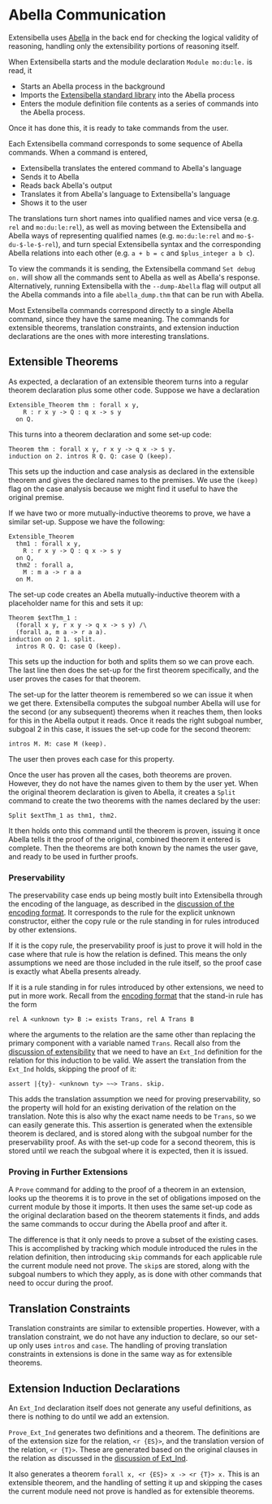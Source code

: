 # Abella Communication
Extensibella uses [Abella](http://abella-prover.org/index.html) in the
back end for checking the logical validity of reasoning, handling only
the extensibility portions of reasoning itself.

When Extensibella starts and the module declaration `Module mo:du:le.`
is read, it
* Starts an Abella process in the background
* Imports the [Extensibella standard library](../stdLib) into the
  Abella process
* Enters the module definition file contents as a series of commands
  into the Abella process.

Once it has done this, it is ready to take commands from the user.

Each Extensibella command corresponds to some sequence of Abella
commands.  When a command is entered,
* Extensibella translates the entered command to Abella's language
* Sends it to Abella
* Reads back Abella's output
* Translates it from Abella's language to Extensibella's language
* Shows it to the user

The translations turn short names into qualified names and vice versa
(e.g. `rel` and `mo:du:le:rel`), as well as moving between the
Extensibella and Abella ways of representing qualified names
(e.g. `mo:du:le:rel` and `mo-$-du-$-le-$-rel`), and turn special
Extensibella syntax and the corresponding Abella relations into each
other (e.g. `a + b = c` and `$plus_integer a b c`).

To view the commands it is sending, the Extensibella command `Set
debug on.` will show all the commands sent to Abella as well as
Abella's response.  Alternatively, running Extensibella with the
`--dump-Abella` flag will output all the Abella commands into a file
`abella_dump.thm` that can be run with Abella.

Most Extensibella commands correspond directly to a single Abella
command, since they have the same meaning.  The commands for
extensible theorems, translation constraints, and extension induction
declarations are the ones with more interesting translations.


## Extensible Theorems
As expected, a declaration of an extensible theorem turns into a
regular theorem declaration plus some other code.  Suppose we have a
declaration
```
Extensible_Theorem thm : forall x y,
    R : r x y -> Q : q x -> s y
  on Q.
```
This turns into a theorem declaration and some set-up code:
```
Theorem thm : forall x y, r x y -> q x -> s y.
induction on 2. intros R Q. Q: case Q (keep).
```
This sets up the induction and case analysis as declared in the
extensible theorem and gives the declared names to the premises.  We
use the `(keep)` flag on the case analysis because we might find it
useful to have the original premise.

If we have two or more mutually-inductive theorems to prove, we have a
similar set-up.  Suppose we have the following:
```
Extensible_Theorem
  thm1 : forall x y,
    R : r x y -> Q : q x -> s y
  on Q,
  thm2 : forall a,
    M : m a -> r a a
  on M.
```
The set-up code creates an Abella mutually-inductive theorem with a
placeholder name for this and sets it up:
```
Theorem $extThm_1 :
  (forall x y, r x y -> q x -> s y) /\
  (forall a, m a -> r a a).
induction on 2 1. split.
  intros R Q. Q: case Q (keep).
```
This sets up the induction for both and splits them so we can prove
each.  The last line then does the set-up for the first theorem
specifically, and the user proves the cases for that theorem.

The set-up for the latter theorem is remembered so we can issue it
when we get there.  Extensibella computes the subgoal number Abella
will use for the second (or any subsequent) theorems when it reaches
them, then looks for this in the Abella output it reads.  Once it
reads the right subgoal number, subgoal 2 in this case, it issues the
set-up code for the second theorem:
```
intros M. M: case M (keep).
```
The user then proves each case for this property.

Once the user has proven all the cases, both theorems are proven.
However, they do not have the names given to them by the user yet.
When the original theorem declaration is given to Abella, it creates a
`Split` command to create the two theorems with the names declared by
the user:
```
Split $extThm_1 as thm1, thm2.
```
It then holds onto this command until the theorem is proven, issuing
it once Abella tells it the proof of the original, combined theorem it
entered is complete.  Then the theorems are both known by the names
the user gave, and ready to be used in further proofs.

### Preservability
The preservability case ends up being mostly built into Extensibella
through the encoding of the language, as described in the [discussion
of the encoding format](encoding_format.md).  It corresponds to the
rule for the explicit unknown constructor, either the copy rule or the
rule standing in for rules introduced by other extensions.

If it is the copy rule, the preservability proof is just to prove it
will hold in the case where that rule is how the relation is defined.
This means the only assumptions we need are those included in the rule
itself, so the proof case is exactly what Abella presents already.

If it is a rule standing in for rules introduced by other extensions,
we need to put in more work.  Recall from the [encoding
format](encoding_format.md) that the stand-in rule has the form
```
rel A <unknown ty> B := exists Trans, rel A Trans B
```
where the arguments to the relation are the same other than replacing
the primary component with a variable named `Trans`.  Recall also from
the [discussion of extensibility](extensibility.md) that we need to
have an `Ext_Ind` definition for the relation for this induction to be
valid.  We assert the translation from the `Ext_Ind` holds, skipping
the proof of it:
```
assert |{ty}- <unknown ty> ~~> Trans. skip.
```
This adds the translation assumption we need for proving
preservability, so the property will hold for an existing derivation
of the relation on the translation.  Note this is also why the exact
name needs to be `Trans`, so we can easily generate this.  This
assertion is generated when the extensible theorem is declared, and is
stored along with the subgoal number for the preservability proof.  As
with the set-up code for a second theorem, this is stored until we
reach the subgoal where it is expected, then it is issued.

### Proving in Further Extensions
A `Prove` command for adding to the proof of a theorem in an
extension, looks up the theorems it is to prove in the set of
obligations imposed on the current module by those it imports.  It
then uses the same set-up code as the original declaration based on
the theorem statements it finds, and adds the same commands to occur
during the Abella proof and after it.

The difference is that it only needs to prove a subset of the existing
cases.  This is accomplished by tracking which module introduced the
rules in the relation definition, then introducing `skip` commands for
each applicable rule the current module need not prove.  The `skip`s
are stored, along with the subgoal numbers to which they apply, as is
done with other commands that need to occur during the proof.


## Translation Constraints
Translation constraints are similar to extensible properties.
However, with a translation constraint, we do not have any induction
to declare, so our set-up only uses `intros` and `case`.  The handling
of proving translation constraints in extensions is done in the same
way as for extensible theorems.


## Extension Induction Declarations
An `Ext_Ind` declaration itself does not generate any useful
definitions, as there is nothing to do until we add an extension.

`Prove_Ext_Ind` generates two definitions and a theorem.  The
definitions are of the extension size for the relation, `<r {ES}>`,
and the translation version of the relation, `<r {T}>`.  These are
generated based on the original clauses in the relation as discussed
in the [discussion of Ext_Ind](extensibility.md).

It also generates a theorem `forall x, <r {ES}> x -> <r {T}> x.`  This
is an extensible theorem, and the handling of setting it up and
skipping the cases the current module need not prove is handled as for
extensible theorems.
